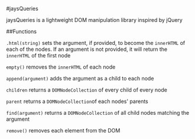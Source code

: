 #jaysQueries

jaysQueries is a lightweight DOM manipulation library inspired by jQuery

##Functions

`.html(string)` sets the argument, if provided, to become the `innerHTML` of each of the nodes. If an argument is not provided, it will return the `innerHTML` of the first node

`empty()` removes the `innerHTML` of each node

`append(argument)` adds the argument as a child to each node

`children` returns a `DOMNodeCollection` of every child of every node

`parent` returns a `DOMNodeCollection`of each nodes' parents

`find(argument)` returns a `DOMNodeCollection` of all child nodes matching the argument

`remove()` removes each element from the DOM
